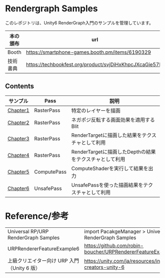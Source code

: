 # Rendergraph Samples

このレポジトリは、Unity6 RenderGraph入門のサンプルを管理しています。

| 本の頒布 | url |
| ------------- | ------------- |
| Booth | https://smartphone-games.booth.pm/items/6190329 |
| 技術書典 | https://techbookfest.org/product/svjDiHxKhpcJXcaGie57Kj |

## Contents

| サンプル | Pass | 説明 |
| ------------- | ------------- | ------------- |
| [Chapter1](https://github.com/jnhtt/RenderGraph/tree/main/Assets/Chapter1) | RasterPass | 特定のレイヤーを描画 |
| [Chapter2](https://github.com/jnhtt/RenderGraph/tree/main/Assets/Chapter2) | RasterPass | ネガポジ反転する画面効果を適用するBlit |
| [Chapter3](https://github.com/jnhtt/RenderGraph/tree/main/Assets/Chapter3) | RasterPass | RenderTargetに描画した結果をテクスチャとして利用 |
| [Chapter4](https://github.com/jnhtt/RenderGraph/tree/main/Assets/Chapter4) | RasterPass | RenderTargetに描画したDepthの結果をテクスチャとして利用 |
| [Chapter5](https://github.com/jnhtt/RenderGraph/tree/main/Assets/Chapter5) | ComputePass | ComputeShaderを実行して結果を出力 |
| [Chapter6](https://github.com/jnhtt/RenderGraph/tree/main/Assets/Chapter6) | UnsafePass | UnsafePassを使った描画結果をテクスチャとして利用 |

# Reference/参考

|  |  |
| ------------- | ------------- |
| Universal RP/URP RenderGraph Samples | import PacakgeManager > Universal RP > Samples > URP RenderGraph Samples  |
| URPRendererFeatureExample6  | https://github.com/robin-boucher/URPRendererFeatureExample6/tree/master/Assets/Samples/  |
| 上級クリエイター向け URP 入門（Unity 6 版）  | https://unity.com/ja/resources/introduction-to-urp-advanced-creators-unity-6 |
